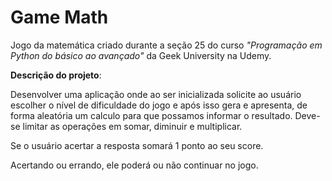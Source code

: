 # Game Math
Jogo da matemática criado durante a seção 25 do curso _"Programação em Python do básico ao avançado"_ da Geek University na Udemy.

__Descrição do projeto__:

Desenvolver uma aplicação onde ao ser inicializada solicite ao usuário escolher o nível de dificuldade do jogo e após isso gera e apresenta, de forma aleatória um calculo para que possamos informar o resultado.
Deve-se limitar as operações em somar, diminuir e multiplicar. 

Se o usuário acertar a resposta somará 1 ponto ao seu score.

Acertando ou errando, ele poderá ou não continuar no jogo.

